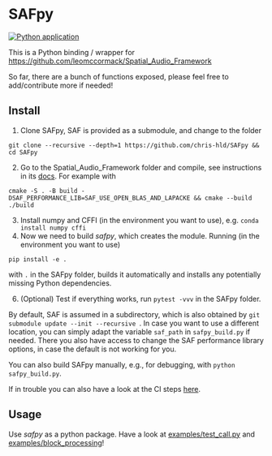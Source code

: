 # SAFpy

[![Python application](https://github.com/chris-hld/SAFpy/actions/workflows/python-safpy.yml/badge.svg)](https://github.com/chris-hld/SAFpy/actions/workflows/python-safpy.yml)

This is a Python binding / wrapper for
https://github.com/leomccormack/Spatial_Audio_Framework

So far, there are a bunch of functions exposed, please feel free to 
add/contribute more if needed!


Install
---
1. Clone SAFpy, SAF is provided as a submodule, and change to the folder

```git clone --recursive --depth=1 https://github.com/chris-hld/SAFpy && cd SAFpy```

2. Go to the Spatial_Audio_Framework folder and compile, see instructions in its [docs](https://github.com/leomccormack/Spatial_Audio_Framework/blob/master/README.md). 
For example with

```cmake -S . -B build -DSAF_PERFORMANCE_LIB=SAF_USE_OPEN_BLAS_AND_LAPACKE && cmake --build ./build```

3. Install numpy and CFFI (in the environment you want to use), e.g. `conda install numpy cffi`
4. Now we need to build *safpy*, which creates the module. 
Running (in the environment you want to use)

```pip install -e .```

with `.` in the SAFpy folder, builds it automatically and installs any potentially missing Python dependencies.

6. (Optional) Test if everything works, run `pytest -vvv` in the SAFpy folder.


By default, SAF is assumed in a subdirectory, which is also obtained by `git submodule update --init --recursive `. 
In case you want to use a different location, you can simply adapt the variable `saf_path` in `safpy_build.py` if needed.
There you also have access to change the SAF performance library options, in case the default is not working for you.

You can also build SAFpy manually, e.g., for debugging, with 
`python safpy_build.py`.

If in trouble you can also have a look at the CI steps [here](https://github.com/chris-hld/SAFpy/blob/master/.github/workflows/python-safpy.yml).

Usage
---
Use *safpy* as a python package.
Have a look at [examples/test_call.py](https://github.com/chris-hld/SAFpy/blob/master/examples/test_call.py) and [examples/block_processing](https://github.com/chris-hld/SAFpy/blob/master/examples/block_processing.py)!
